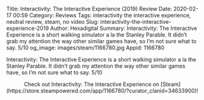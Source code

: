 Title: Interactivity: The Interactive Experience (2019) Review
Date: 2020-02-17 00:59
Category: Reviews
Tags: interactivity the interactive experience, neutral review, steam, no video
Slug: interactivity-the-interactive-experience-2019
Author: Hexadigital
Summary: Interactivity: The Interactive Experience is a short walking simulator a la the Stanley Parable. It didn’t grab my attention the way other similar games have, so I’m not sure what to say. 5/10
og_image: images/steam/1166780.jpg
Appid: 1166780

Interactivity: The Interactive Experience is a short walking simulator a la the Stanley Parable. It didn’t grab my attention the way other similar games have, so I’m not sure what to say. 5/10

<center>Check out Interactivity: The Interactive Experience on [Steam](https://store.steampowered.com/app/1166780/?curator_clanid=34633900)!</center>